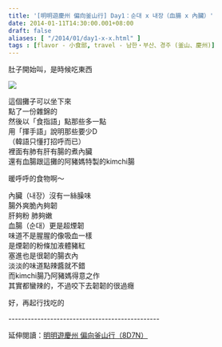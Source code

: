 ```yaml
---
title: '[明明遊慶州 偏向釜山行] Day1：순대 x 내장（血腸 x 內臟）'
date: 2014-01-11T14:30:00.001+08:00
draft: false
aliases: [ "/2014/01/day1-x-x.html" ]
tags : [flavor - 小食部, travel - 남한・부산、경주 (釜山、慶州)]
---
```


肚子開始叫，是時候吃東西  

![](/images/busanjj1c.jpg)

這個攤子可以坐下來  
點了一份雜錦的  
然後以「食指語」點那些多一點  
用「揮手語」說明那些要少D  
（韓語只懂打招呼而已）  
裡面有肺有肝有腸的煮內臟  
還有血腸跟這攤的阿豬媽特製的kimchi腸  
  
暖呼呼的食物啊～  
  
內臟（내장）沒有一絲臊味  
腸外爽脆內夠韌  
肝夠粉 肺夠嫩  
血腸（순대）更是超煙韌  
味道不是腥腥的像吸血一樣  
是煙韌的粉條加液體豬紅  
塞進也是很韌的腸衣內  
淡淡的味道點辣醬就不錯  
而kimchi腸乃阿豬媽得意之作  
其實都蠻辣的，不過咬下去韌韌的很過癮  
  
好，再起行找吃的  
  
\-----------------------------------------------  
  
延伸閱讀：[明明遊慶州 偏向釜山行（8D7N）](https://hidie.net/busanjj8d7n/)
